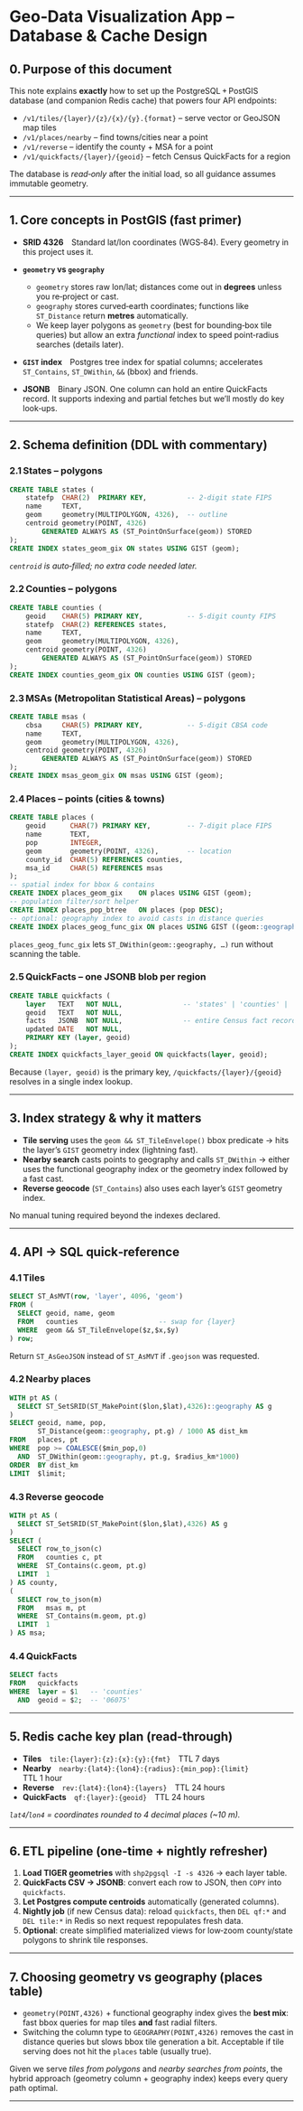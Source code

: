 # Geo‑Data Visualization App – Database & Cache Design

## 0. Purpose of this document

This note explains **exactly** how to set up the PostgreSQL + PostGIS database (and companion Redis cache) that powers four API endpoints:

- `/v1/tiles/{layer}/{z}/{x}/{y}.{format}` – serve vector or GeoJSON map tiles
- `/v1/places/nearby` – find towns/cities near a point
- `/v1/reverse` – identify the county + MSA for a point
- `/v1/quickfacts/{layer}/{geoid}` – fetch Census QuickFacts for a region

The database is _read‑only_ after the initial load, so all guidance assumes immutable geometry.

---

## 1. Core concepts in PostGIS (fast primer)

- **SRID 4326** Standard lat/lon coordinates (WGS‑84). Every geometry in this project uses it.
- **`geometry` vs `geography`**

  - `geometry` stores raw lon/lat; distances come out in **degrees** unless you re‑project or cast.
  - `geography` stores curved‑earth coordinates; functions like `ST_Distance` return **metres** automatically.
  - We keep layer polygons as `geometry` (best for bounding‑box tile queries) but allow an extra _functional_ index to speed point‑radius searches (details later).

- **`GIST` index** Postgres tree index for spatial columns; accelerates `ST_Contains`, `ST_DWithin`, `&&` (bbox) and friends.
- **JSONB** Binary JSON. One column can hold an entire QuickFacts record. It supports indexing and partial fetches but we’ll mostly do key look‑ups.

---

## 2. Schema definition (DDL with commentary)

### 2.1 States – polygons

```sql
CREATE TABLE states (
    statefp  CHAR(2)  PRIMARY KEY,          -- 2‑digit state FIPS
    name     TEXT,
    geom     geometry(MULTIPOLYGON, 4326),  -- outline
    centroid geometry(POINT, 4326)
        GENERATED ALWAYS AS (ST_PointOnSurface(geom)) STORED
);
CREATE INDEX states_geom_gix ON states USING GIST (geom);
```

_`centroid` is auto‑filled; no extra code needed later._

### 2.2 Counties – polygons

```sql
CREATE TABLE counties (
    geoid    CHAR(5) PRIMARY KEY,           -- 5‑digit county FIPS
    statefp  CHAR(2) REFERENCES states,
    name     TEXT,
    geom     geometry(MULTIPOLYGON, 4326),
    centroid geometry(POINT, 4326)
        GENERATED ALWAYS AS (ST_PointOnSurface(geom)) STORED
);
CREATE INDEX counties_geom_gix ON counties USING GIST (geom);
```

### 2.3 MSAs (Metropolitan Statistical Areas) – polygons

```sql
CREATE TABLE msas (
    cbsa     CHAR(5) PRIMARY KEY,           -- 5‑digit CBSA code
    name     TEXT,
    geom     geometry(MULTIPOLYGON, 4326),
    centroid geometry(POINT, 4326)
        GENERATED ALWAYS AS (ST_PointOnSurface(geom)) STORED
);
CREATE INDEX msas_geom_gix ON msas USING GIST (geom);
```

### 2.4 Places – points (cities & towns)

```sql
CREATE TABLE places (
    geoid      CHAR(7) PRIMARY KEY,         -- 7‑digit place FIPS
    name       TEXT,
    pop        INTEGER,
    geom       geometry(POINT, 4326),       -- location
    county_id  CHAR(5) REFERENCES counties,
    msa_id     CHAR(5) REFERENCES msas
);
-- spatial index for bbox & contains
CREATE INDEX places_geom_gix    ON places USING GIST (geom);
-- population filter/sort helper
CREATE INDEX places_pop_btree   ON places (pop DESC);
-- optional: geography index to avoid casts in distance queries
CREATE INDEX places_geog_func_gix ON places USING GIST ((geom::geography));
```

`places_geog_func_gix` lets `ST_DWithin(geom::geography, …)` run without scanning the table.

### 2.5 QuickFacts – one JSONB blob per region

```sql
CREATE TABLE quickfacts (
    layer   TEXT   NOT NULL,               -- 'states' | 'counties' | 'places'
    geoid   TEXT   NOT NULL,
    facts   JSONB  NOT NULL,               -- entire Census fact record
    updated DATE   NOT NULL,
    PRIMARY KEY (layer, geoid)
);
CREATE INDEX quickfacts_layer_geoid ON quickfacts(layer, geoid);
```

Because `(layer, geoid)` is the primary key, `/quickfacts/{layer}/{geoid}` resolves in a single index lookup.

---

## 3. Index strategy & why it matters

- **Tile serving** uses the `geom && ST_TileEnvelope()` bbox predicate → hits the layer’s `GIST` geometry index (lightning fast).
- **Nearby search** casts points to geography and calls `ST_DWithin` → either uses the functional geography index or the geometry index followed by a fast cast.
- **Reverse geocode** (`ST_Contains`) also uses each layer’s `GIST` geometry index.

No manual tuning required beyond the indexes declared.

---

## 4. API → SQL quick‑reference

### 4.1 Tiles

```sql
SELECT ST_AsMVT(row, 'layer', 4096, 'geom')
FROM (
  SELECT geoid, name, geom
  FROM   counties                    -- swap for {layer}
  WHERE  geom && ST_TileEnvelope($z,$x,$y)
) row;
```

Return `ST_AsGeoJSON` instead of `ST_AsMVT` if `.geojson` was requested.

### 4.2 Nearby places

```sql
WITH pt AS (
  SELECT ST_SetSRID(ST_MakePoint($lon,$lat),4326)::geography AS g
)
SELECT geoid, name, pop,
       ST_Distance(geom::geography, pt.g) / 1000 AS dist_km
FROM   places, pt
WHERE  pop >= COALESCE($min_pop,0)
  AND  ST_DWithin(geom::geography, pt.g, $radius_km*1000)
ORDER  BY dist_km
LIMIT  $limit;
```

### 4.3 Reverse geocode

```sql
WITH pt AS (
  SELECT ST_SetSRID(ST_MakePoint($lon,$lat),4326) AS g
)
SELECT (
  SELECT row_to_json(c)
  FROM   counties c, pt
  WHERE  ST_Contains(c.geom, pt.g)
  LIMIT  1
) AS county,
(
  SELECT row_to_json(m)
  FROM   msas m, pt
  WHERE  ST_Contains(m.geom, pt.g)
  LIMIT  1
) AS msa;
```

### 4.4 QuickFacts

```sql
SELECT facts
FROM   quickfacts
WHERE  layer = $1   -- 'counties'
  AND  geoid = $2;  -- '06075'
```

---

## 5. Redis cache key plan (read‑through)

- **Tiles** `tile:{layer}:{z}:{x}:{y}:{fmt}` TTL 7 days
- **Nearby** `nearby:{lat4}:{lon4}:{radius}:{min_pop}:{limit}` TTL 1 hour
- **Reverse** `rev:{lat4}:{lon4}:{layers}` TTL 24 hours
- **QuickFacts** `qf:{layer}:{geoid}` TTL 24 hours

_`lat4`/`lon4` = coordinates rounded to 4 decimal places (\~10 m)._

---

## 6. ETL pipeline (one‑time + nightly refresher)

1. **Load TIGER geometries** with `shp2pgsql -I -s 4326` → each layer table.
2. **QuickFacts CSV → JSONB**: convert each row to JSON, then `COPY` into `quickfacts`.
3. **Let Postgres compute centroids** automatically (generated columns).
4. **Nightly job** (if new Census data): reload `quickfacts`, then `DEL qf:*` and `DEL tile:*` in Redis so next request repopulates fresh data.
5. **Optional**: create simplified materialized views for low‑zoom county/state polygons to shrink tile responses.

---

## 7. Choosing geometry vs geography (places table)

- `geometry(POINT,4326)` + functional geography index gives the **best mix**: fast bbox queries for map tiles **and** fast radial filters.
- Switching the column type to `GEOGRAPHY(POINT,4326)` removes the cast in distance queries but slows bbox tile generation a bit. Acceptable if tile serving does not hit the `places` table (usually true).

Given we serve _tiles from polygons_ and _nearby searches from points_, the hybrid approach (geometry column + geography index) keeps every query path optimal.

---
